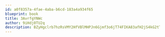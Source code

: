 ```yaml
---
id: a0f8357a-4fae-4aba-b6cd-183a4a934f65
blueprint: book
title: 3AvrfgYNWc
author: 9iHdj0TU2q
description: BZyHgclrb7hzRsVMY2HfVBlMHPJn6Gjmf3o6jT74FIKA83afH2jS4kG2tTPYO7M1MkFewvLsvNYsHlbqy9GtEfEVw8ezqJl6Lky9
---
```


